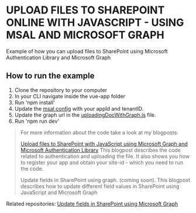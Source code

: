 # UPLOAD FILES TO SHAREPOINT ONLINE WITH JAVASCRIPT - USING MSAL AND MICROSOFT GRAPH 
Example of how you can upload files to SharePoint using Microsoft Authentication Library and Microsoft Graph

## How to run the example

1. Clone the repository to your computer
2. In your CLI navigate inside the vue-app folder
3. Run 'npm install'
4. Update the [msal config](https://github.com/Eli-Schei/upload-files-to-sp-using-graph/blob/main/vue-app/src/authenticatingWithMsal.js) with your appId and tenantID.
5. Update the graph url in the [uploadingDocWithGraph.js](https://github.com/Eli-Schei/upload-files-to-sp-using-graph/blob/main/vue-app/src/uploadingDocWithGraph.js) file.
6. Run 'npm run dev'

> For more information about the code take a look at my blogposts:
> 
> <a href="https://elischei.com/upload-files-to-sharepoint-with-javascript-using-microsoft-graph/" target="_blank">Upload files to SharePoint with JavaScript using Microsoft Graph and Microsoft Authentication Library</a> 
> This blogpost describes the code related to authentication and uploading the file. It also shows you how to register your app and obtain your site-id - which you need to run the code. 
> 
> <a href="" target="_blank"></a>Update fields in SharePoint using graph. (coming soon). This blogpost describes how to update different field values in SharePoint using JavaScript and Microsoft Graph

Related repositories:
[Update fields in SharePoint using Microsoft Graph](https://github.com/Eli-Schei/update-fields-in-sp-using-graph)
